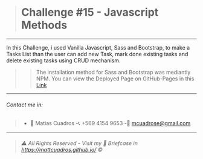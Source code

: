 ># Challenge #15 - **Javascript Methods**

---

In this Challenge, i used Vanilla Javascript, Sass and Bootstrap, to make a Tasks List than the user can add new Task, mark done existing tasks and delete existing tasks using CRUD mechanism.

>>The  installation method for Sass and Bootstrap was mediantly NPM.
You can view the Deployed Page on GitHub-Pages in this <a href="" target="_blank">Link</a>

---

###### Contact me in:
>-	:bust_in_silhouette:  Matias Cuadros
>-:telephone_receiver:  +569 4154 9653
>-:email: <a href="mailto:mcuadrose@gmail.com" target="_blank">mcuadrose@gmail.com</a>



---
>###### :warning: *All Rights Reserved - Visit my :briefcase: Briefcase in* <a href="https://mattcuadros.github.io/" target="_blank">https://mattcuadros.github.io/</a> :copyright: 

